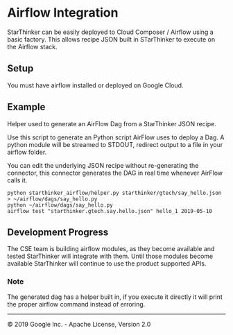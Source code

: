 # Airflow Integration

StarThinker can be easily deployed to Cloud Composer / Airflow using a basic factory.
This allows recipe JSON built in STarThinker to execute on the Airflow stack.

## Setup

You must have airflow installed or deployed on Google Cloud.

## Example 

Helper used to generate an AirFlow Dag from a StarThinker JSON recipe.

Use this script to generate an Python script AirFlow uses to deploy a Dag. A
python module will be streamed to STDOUT, redirect output to a file in your 
airflow folder. 

You can edit the underlying JSON recipe without re-generating the connector, 
this connector generates the DAG in real time whenever AirFlow calls it.

```
python starthinker_airflow/helper.py starthinker/gtech/say_hello.json > ~/airflow/dags/say_hello.py
python ~/airflow/dags/say_hello.py
airflow test "starthinker.gtech.say.hello.json" hello_1 2019-05-10
```

## Development Progress

The CSE team is building airflow modules, as they become available and tested StarThinker 
will integrate with them. Until those modules become available StarThinker will continue
to use the product supported APIs. 

### Note

The generated dag has a helper built in, if you execute it directly it will print the proper airflow command instead of erroring.

---
&copy; 2019 Google Inc. - Apache License, Version 2.0
